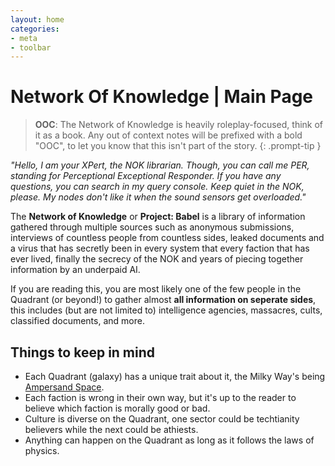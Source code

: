 ```yaml
---
layout: home
categories:
- meta
- toolbar
---
```


<h1>Network Of Knowledge | Main Page</h1>

> **OOC**: The Network of Knowledge is heavily roleplay-focused, think of it as a book. Any out of context notes will be prefixed with a bold "OOC", to let you know that this isn't part of the story.
{: .prompt-tip }

<i>"Hello, I am your XPert, the NOK librarian. Though, you can call me PER, standing for Perceptional Exceptional Responder. If you have any questions, you can search in my query console. Keep quiet in the NOK, please. My nodes don't like it when the sound sensors get overloaded."</i>

The **Network of Knowledge** or **Project: Babel** is a library of information gathered through multiple sources such as anonymous submissions, interviews of countless people from countless sides, leaked documents and a virus that has secretly been in every system that every faction that has ever lived, finally the secrecy of the NOK and years of piecing together information by an underpaid AI.

If you are reading this, you are most likely one of the few people in the Quadrant (or beyond!) to gather almost **all information on seperate sides**, this includes (but are not limited to) intelligence agencies, massacres, cults, classified documents, and more.

<h2>Things to keep in mind</h2>

- Each Quadrant (galaxy) has a unique trait about it, the Milky Way's being [Ampersand Space](technology/ampersand_space).
- Each faction is wrong in their own way, but it's up to the reader to believe which faction is morally good or bad.
- Culture is diverse on the Quadrant, one sector could be techtianity believers while the next could be athiests.
- Anything can happen on the Quadrant as long as it follows the laws of physics.
